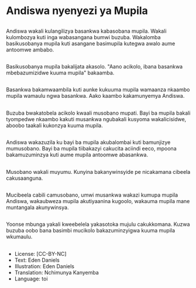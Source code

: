 # Andiswa nyenyezi ya Mupila

##
Andiswa wakali kulangilizya basankwa kabasobana mupila. Wakali kulombozya kuti inga wabasangana bumwi buzuba. Wakalomba basikusobanya mupila kuti asangane basimupila kutegwa awalo aume antoomwe ambabo.

##
Basikusobanya mupila bakalijata akasolo. "Aano acikolo, ibana basankwa mbebazumizidwe kuuma mupila" bakaamba.

##
Basankwa bakamwaambila kuti aunke kukuuma mupila wamaanza nkaambo mupila wamaulu ngwa basankwa. Aako kaambo kakamunyemya Andiswa.

##
Buzuba bwakatobela acikolo kwaali musobano mupati. Bayi ba mupila bakali tyompedwe nkaambo kakuti musankwa ngubakali kusyoma wakalicisidwe, aboobo taakali kukonzya kuuma mupila.

##
Andiswa wakazuzila ku bayi ba mupila akubalombai kuti bamunjizye mumusobano. Bayi ba mupila tiibakazyi cakucita aciindi eeco, mpoona bakamuzuminzya kuti aume mupila antoomwe abasankwa.

##
Musobano wakali muyumu. Kunyina bakanywinsyide pe nicakamana cibeela cakusaanguna.

##
Mucibeela cabili camusobano, umwi musankwa wakazi kumupa mupila Andiswa, wakaubweza mupila akutiyaanina kugoolo, wakauma mupila mane muntangala akunywinsya.

##
Yoonse mbunga yakali kweebelela yakasotoka mujulu cakukkomana. Kuzwa buzuba oobo bana basimbi mucikolo bakazuminzyigwa kuuma mupila wkumaulu.

##
* License: [CC-BY-NC]
* Text: Eden Daniels
* Illustration: Eden Daniels
* Translation: Nchimunya Kanyemba
* Language: toi
